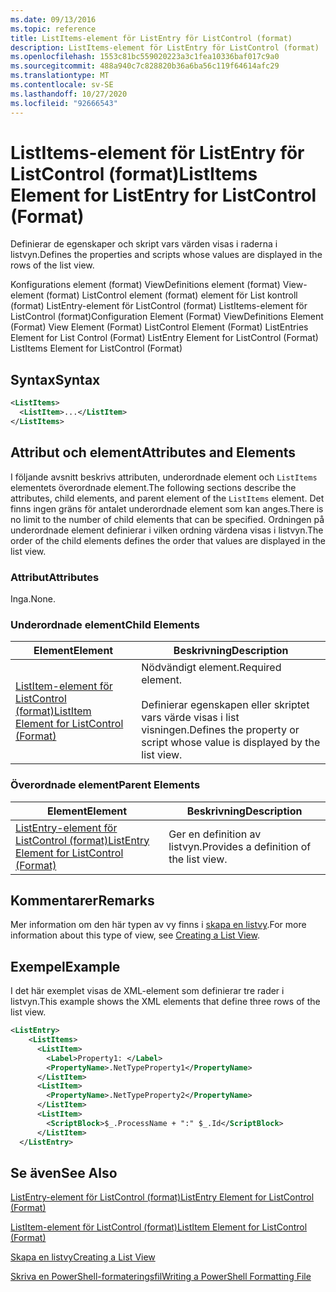 ```yaml
---
ms.date: 09/13/2016
ms.topic: reference
title: ListItems-element för ListEntry för ListControl (format)
description: ListItems-element för ListEntry för ListControl (format)
ms.openlocfilehash: 1553c81bc559020223a3c1fea10336baf017c9a0
ms.sourcegitcommit: 488a940c7c828820b36a6ba56c119f64614afc29
ms.translationtype: MT
ms.contentlocale: sv-SE
ms.lasthandoff: 10/27/2020
ms.locfileid: "92666543"
---
```

# <a name="listitems-element-for-listentry-for-listcontrol-format"></a><span data-ttu-id="2d9d3-103">ListItems-element för ListEntry för ListControl (format)</span><span class="sxs-lookup"><span data-stu-id="2d9d3-103">ListItems Element for ListEntry for ListControl (Format)</span></span>

<span data-ttu-id="2d9d3-104">Definierar de egenskaper och skript vars värden visas i raderna i listvyn.</span><span class="sxs-lookup"><span data-stu-id="2d9d3-104">Defines the properties and scripts whose values are displayed in the rows of the list view.</span></span>

<span data-ttu-id="2d9d3-105">Konfigurations element (format) ViewDefinitions element (format) View-element (format) ListControl element (format) element för List kontroll (format) ListEntry-element för ListControl (format) ListItems-element för ListControl (format)</span><span class="sxs-lookup"><span data-stu-id="2d9d3-105">Configuration Element (Format) ViewDefinitions Element (Format) View Element (Format) ListControl Element (Format) ListEntries Element for List Control (Format) ListEntry Element for ListControl (Format) ListItems Element for ListControl (Format)</span></span>

## <a name="syntax"></a><span data-ttu-id="2d9d3-106">Syntax</span><span class="sxs-lookup"><span data-stu-id="2d9d3-106">Syntax</span></span>

```xml
<ListItems>
  <ListItem>...</ListItem>
</ListItems>
```

## <a name="attributes-and-elements"></a><span data-ttu-id="2d9d3-107">Attribut och element</span><span class="sxs-lookup"><span data-stu-id="2d9d3-107">Attributes and Elements</span></span>

<span data-ttu-id="2d9d3-108">I följande avsnitt beskrivs attributen, underordnade element och `ListItems` elementets överordnade element.</span><span class="sxs-lookup"><span data-stu-id="2d9d3-108">The following sections describe the attributes, child elements, and parent element of the `ListItems` element.</span></span> <span data-ttu-id="2d9d3-109">Det finns ingen gräns för antalet underordnade element som kan anges.</span><span class="sxs-lookup"><span data-stu-id="2d9d3-109">There is no limit to the number of child elements that can be specified.</span></span> <span data-ttu-id="2d9d3-110">Ordningen på underordnade element definierar i vilken ordning värdena visas i listvyn.</span><span class="sxs-lookup"><span data-stu-id="2d9d3-110">The order of the child elements defines the order that values are displayed in the list view.</span></span>

### <a name="attributes"></a><span data-ttu-id="2d9d3-111">Attribut</span><span class="sxs-lookup"><span data-stu-id="2d9d3-111">Attributes</span></span>

<span data-ttu-id="2d9d3-112">Inga.</span><span class="sxs-lookup"><span data-stu-id="2d9d3-112">None.</span></span>

### <a name="child-elements"></a><span data-ttu-id="2d9d3-113">Underordnade element</span><span class="sxs-lookup"><span data-stu-id="2d9d3-113">Child Elements</span></span>

|<span data-ttu-id="2d9d3-114">Element</span><span class="sxs-lookup"><span data-stu-id="2d9d3-114">Element</span></span>|<span data-ttu-id="2d9d3-115">Beskrivning</span><span class="sxs-lookup"><span data-stu-id="2d9d3-115">Description</span></span>|
|-------------|-----------------|
|[<span data-ttu-id="2d9d3-116">ListItem-element för ListControl (format)</span><span class="sxs-lookup"><span data-stu-id="2d9d3-116">ListItem Element for ListControl (Format)</span></span>](./listitem-element-for-listitems-for-listcontrol-format.md)|<span data-ttu-id="2d9d3-117">Nödvändigt element.</span><span class="sxs-lookup"><span data-stu-id="2d9d3-117">Required element.</span></span><br /><br /> <span data-ttu-id="2d9d3-118">Definierar egenskapen eller skriptet vars värde visas i list visningen.</span><span class="sxs-lookup"><span data-stu-id="2d9d3-118">Defines the property or script whose value is displayed by the list view.</span></span>|

### <a name="parent-elements"></a><span data-ttu-id="2d9d3-119">Överordnade element</span><span class="sxs-lookup"><span data-stu-id="2d9d3-119">Parent Elements</span></span>

|<span data-ttu-id="2d9d3-120">Element</span><span class="sxs-lookup"><span data-stu-id="2d9d3-120">Element</span></span>|<span data-ttu-id="2d9d3-121">Beskrivning</span><span class="sxs-lookup"><span data-stu-id="2d9d3-121">Description</span></span>|
|-------------|-----------------|
|[<span data-ttu-id="2d9d3-122">ListEntry-element för ListControl (format)</span><span class="sxs-lookup"><span data-stu-id="2d9d3-122">ListEntry Element for ListControl (Format)</span></span>](./listentry-element-for-listcontrol-format.md)|<span data-ttu-id="2d9d3-123">Ger en definition av listvyn.</span><span class="sxs-lookup"><span data-stu-id="2d9d3-123">Provides a definition of the list view.</span></span>|

## <a name="remarks"></a><span data-ttu-id="2d9d3-124">Kommentarer</span><span class="sxs-lookup"><span data-stu-id="2d9d3-124">Remarks</span></span>

<span data-ttu-id="2d9d3-125">Mer information om den här typen av vy finns i [skapa en listvy](./creating-a-list-view.md).</span><span class="sxs-lookup"><span data-stu-id="2d9d3-125">For more information about this type of view, see [Creating a List View](./creating-a-list-view.md).</span></span>

## <a name="example"></a><span data-ttu-id="2d9d3-126">Exempel</span><span class="sxs-lookup"><span data-stu-id="2d9d3-126">Example</span></span>

<span data-ttu-id="2d9d3-127">I det här exemplet visas de XML-element som definierar tre rader i listvyn.</span><span class="sxs-lookup"><span data-stu-id="2d9d3-127">This example shows the XML elements that define three rows of the list view.</span></span>

```xml
<ListEntry>
    <ListItems>
      <ListItem>
        <Label>Property1: </Label>
        <PropertyName>.NetTypeProperty1</PropertyName>
      </ListItem>
      <ListItem>
        <PropertyName>.NetTypeProperty2</PropertyName>
      </ListItem>
      <ListItem>
        <ScriptBlock>$_.ProcessName + ":" $_.Id</ScriptBlock>
      </ListItem>
  </ListEntry>
```

## <a name="see-also"></a><span data-ttu-id="2d9d3-128">Se även</span><span class="sxs-lookup"><span data-stu-id="2d9d3-128">See Also</span></span>

[<span data-ttu-id="2d9d3-129">ListEntry-element för ListControl (format)</span><span class="sxs-lookup"><span data-stu-id="2d9d3-129">ListEntry Element for ListControl (Format)</span></span>](./listentry-element-for-listcontrol-format.md)

[<span data-ttu-id="2d9d3-130">ListItem-element för ListControl (format)</span><span class="sxs-lookup"><span data-stu-id="2d9d3-130">ListItem Element for ListControl (Format)</span></span>](./listitem-element-for-listitems-for-listcontrol-format.md)

[<span data-ttu-id="2d9d3-131">Skapa en listvy</span><span class="sxs-lookup"><span data-stu-id="2d9d3-131">Creating a List View</span></span>](./creating-a-list-view.md)

[<span data-ttu-id="2d9d3-132">Skriva en PowerShell-formateringsfil</span><span class="sxs-lookup"><span data-stu-id="2d9d3-132">Writing a PowerShell Formatting File</span></span>](./writing-a-powershell-formatting-file.md)
